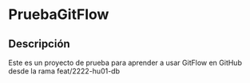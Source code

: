 # PruebaGitFlow

## Descripción 
Este es un proyecto de prueba para aprender a usar GitFlow en GitHub desde la rama feat/2222-hu01-db
